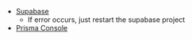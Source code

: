 - [Supabase](https://supabase.com/dashboard/project/stbyrqvpzlfwbxsvremr)
  - If error occurs, just restart the supabase project
- [Prisma Console](https://console.prisma.io/clxzzkrx204mivfv2ljgvioi8/clxzzq9iu04mrvfv2ivvwzthn/environments)
